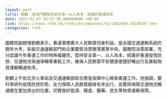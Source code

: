```yaml
---
layout: post
title: 劉鶴：各部門要堅持安全第一以人為本　統籌好春運防疫
date: 2023-01-07 20:57:50.000000000 +08:00
link: https://news.rthk.hk/rthk/ch/component/k2/1682950-20230107.htm
categories: rthk
---
```


國務院副總理劉鶴表示，春運事關廣大人民群眾切身利益，是全國交通運輸系統的開年大考，各級交通運輸部門和企業要堅決貫徹落實黨中央、國務院決策部署，充分認識今年春運工作的特殊複雜性，堅持安全第一、以人為本，統籌好春運疫情防控、交通物流保通保暢等重點工作，確保人民群眾平安健康便捷舒暢出行及重點物資運輸暢通有序。

劉鶴上午到北京火車站及交通運輸部綜合應急指揮中心檢查春運工作。他強調，要科學研判疫情防控形勢，全力保障人民群眾錯峰有序出行，並要把保障交通物流暢通擺在更加突出的位置，切實做好能源、糧食、醫藥、民生等物資運輸保障。
